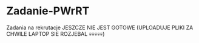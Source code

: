 # Zadanie-PWrRT
Zadania na rekrutacje
JESZCZE NIE JEST GOTOWE (UPLOADUJE PLIKI ZA CHWILE LAPTOP SIE ROZJEBAL 💀💀💀💀💀)
